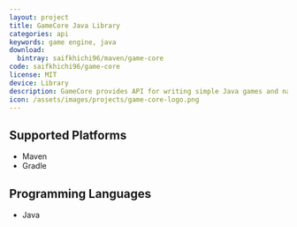 ```yaml
---
layout: project
title: GameCore Java Library
categories: api
keywords: game engine, java
download:
  bintray: saifkhichi96/maven/game-core
code: saifkhichi96/game-core
license: MIT
device: Library
description: GameCore provides API for writing simple Java games and native Android games.
icon: /assets/images/projects/game-core-logo.png
---
```


## Supported Platforms
- Maven
- Gradle

## Programming Languages
- Java
